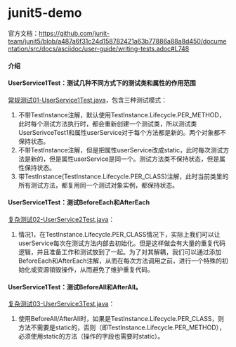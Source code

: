 # junit5-demo

官方文档：https://github.com/junit-team/junit5/blob/a487a6f31c24d158782421a63b77886a88a8d450/documentation/src/docs/asciidoc/user-guide/writing-tests.adoc#L748

#### 介绍

#### UserService1Test：测试几种不同方式下的测试类和属性的作用范围
[常规测试01-UserService1Test.java](src%2Ftest%2Fjava%2Fio%2Fgithub%2Fkimmking%2Fjunit5%2Fdemo%2FUserService1Test.java)，包含三种测试模式：

1. 不带TestInstance注解，默认使用TestInstance.Lifecycle.PER_METHOD，此时每个测试方法执行时，都会重新创建一个测试类，所以测试类UserSerivceTest1和属性userService对于每个方法都是新的。两个对象都不保持状态。
2. 不带TestInstance注解，但是把属性userService改成static，此时每次测试方法是新的，但是属性userService是同一个。测试方法类不保持状态，但是属性保持状态。
3. 带TestInstance(TestInstance.Lifecycle.PER_CLASS)注解，此时当前类里的所有测试方法，都复用同一个测试对象实例，都保持状态。

#### UserService1Test：测试BeforeEach和AfterEach
[复杂测试02-UserService2Test.java](src%2Ftest%2Fjava%2Fio%2Fgithub%2Fkimmking%2Fjunit5%2Fdemo%2FUserService2Test.java)：

1. 情况1，在TestInstance.Lifecycle.PER_CLASS情况下，实际上我们可以让userService每次在测试方法内部去初始化。但是这样做会有大量的重复代码逻辑，并且准备工作和测试放到了一起。为了对其解耦，我们可以通过添加BeforeEach和AfterEach注解，从而在每次方法调用之前，进行一个特殊的初始化或资源销毁操作，从而避免了维护重复代码。

#### UserService1Test：测试BeforeAll和AfterAll。
[复杂测试03-UserService3Test.java](src%2Ftest%2Fjava%2Fio%2Fgithub%2Fkimmking%2Fjunit5%2Fdemo%2FUserService3Test.java)：

1. 使用BeforeAll/AfterAll时，如果是TestInstance.Lifecycle.PER_CLASS，则方法不需要是static的，否则（即TestInstance.Lifecycle.PER_METHOD），必须使用static的方法（操作的字段也需要时static）。

